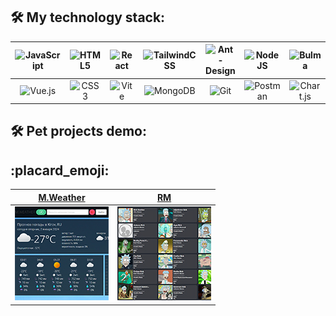 ## :hammer_and_wrench: My technology stack:
|![JavaScript](https://img.shields.io/badge/javascript-%23323330.svg?style=for-the-badge&logo=javascript&logoColor=%23F7DF1E) | ![HTML5](https://img.shields.io/badge/html5-%23E34F26.svg?style=for-the-badge&logo=html5&logoColor=white) |![React](https://img.shields.io/badge/react-%2320232a.svg?style=for-the-badge&logo=react&logoColor=%2361DAFB) | ![TailwindCSS](https://img.shields.io/badge/tailwindcss-%2338B2AC.svg?style=for-the-badge&logo=tailwind-css&logoColor=white) | ![Ant-Design](https://img.shields.io/badge/-AntDesign-%230170FE?style=for-the-badge&logo=ant-design&logoColor=white)| ![NodeJS](https://img.shields.io/badge/node.js-6DA55F?style=for-the-badge&logo=node.js&logoColor=white)| ![Bulma](https://img.shields.io/badge/bulma-00D0B1?style=for-the-badge&logo=bulma&logoColor=white)|
|:------:|:------:|:------:|:------:|:------:|:------:|:------:|
|![Vue.js](https://img.shields.io/badge/vuejs-%2335495e.svg?style=for-the-badge&logo=vuedotjs&logoColor=%234FC08D) | ![CSS3](https://img.shields.io/badge/css3-%231572B6.svg?style=for-the-badge&logo=css3&logoColor=white) | ![Vite](https://img.shields.io/badge/vite-%23646CFF.svg?style=for-the-badge&logo=vite&logoColor=white) |![MongoDB](https://img.shields.io/badge/MongoDB-%234ea94b.svg?style=for-the-badge&logo=mongodb&logoColor=white) | ![Git](https://img.shields.io/badge/git-%23F05033.svg?style=for-the-badge&logo=git&logoColor=white)| 	![Postman](https://img.shields.io/badge/Postman-FF6C37?style=for-the-badge&logo=postman&logoColor=white)| ![Chart.js](https://img.shields.io/badge/chart.js-F5788D.svg?style=for-the-badge&logo=chart.js&logoColor=white)

## :hammer_and_wrench: Pet projects demo:

## :placard_emoji:

[M.Weather](https://dexone.github.io/M.Weather/) | [RM](https://github.com/Dexone/rick_morty) |
--- | --- 
<img src="./pics/weather.jpg" /> | <img src="./pics/rm.jpg" />  |